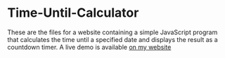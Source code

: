 # Time-Until-Calculator
These are the files for a website containing a simple JavaScript program that calculates the time until a specified date and displays the result as a countdown timer.
A live demo is available [on my website](https://luisschuster.dev/time_until_calculator/)
